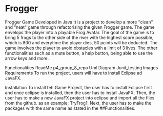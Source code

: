 # Frogger
Frogger Game Developed in Java
It is a project to develop a more "clean" and "neat" game through refactorising the given Frogger game. The game envelops the player into a playable Frog Avatar. The goal of the game is to bring 5 frogs to the other side of the river with the highest score possible, which is 800 and everytime the player dies, 50 points will be deducted. The game involves the player to avoid obstacles with a limit of 3 lives. The other functionalities such as a mute button, a help button, being able to use the arrow keys and more.

Functionalities
ReadMe
p4_group_8_repo
Uml Diagram
Junit_testing
Images
Requirements
To run the project, users will have to install Eclipse ad JavaFX.

Installation
To install teh Game Project, the user has to install Eclipse first and once eclipse is installed, then the user has to install JavaFX. Then, the user has to make a new JavaFX project into eclipse and import all the files from the github. as an example; TryFrog1. Next, the user has to make the packages with the same name as stated in the ##Functionalities.

